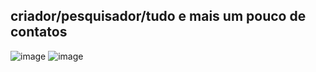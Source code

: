## criador/pesquisador/tudo e mais um pouco de contatos ##
![image](https://img.shields.io/badge/Python-FFD43B?style=for-the-badge&logo=python&logoColor=blue) ![image](https://img.shields.io/badge/VSCode-0078D4?style=for-the-badge&logo=visual%20studio%20code&logoColor=white)
